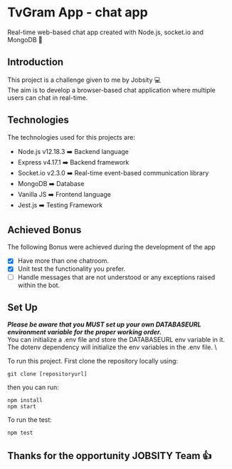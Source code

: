 # TvGram App - chat app
 Real-time web-based chat app created with Node.js, socket.io and MongoDB :space_invader:

## Introduction
This project is a challenge given to me by Jobsity :computer: \
The aim is to develop a browser-based chat application where multiple users can chat in real-time.

## Technologies
The technologies used for this projects are: 
- Node.js v12.18.3 :arrow_right: Backend language
- Express v4.17.1 :arrow_right: Backend framework
- Socket.io v2.3.0 :arrow_right: Real-time event-based communication library
- MongoDB :arrow_right: Database
- Vanilla JS :arrow_right: Frontend language
- Jest.js :arrow_right: Testing Framework

## Achieved Bonus
The following Bonus were achieved during the development of the app 

- [X] Have more than one chatroom.
- [X] Unit test the functionality you prefer.
- [ ] Handle messages that are not understood or any exceptions raised within the bot.

## Set Up
***Please be aware that you MUST set up your own DATABASEURL environment variable for the proper working order.*** \
You can initialize a .env file and store the DATABASEURL env variable in it. \
The dotenv dependency will initialize the env variables in the .env file. \

To run this project. First clone the repository locally using:
```
git clone [repositoryurl]
```

then you can run:
```
npm install
npm start
```

To run the test:
```
npm test
```

## Thanks for the opportunity JOBSITY Team :+1: